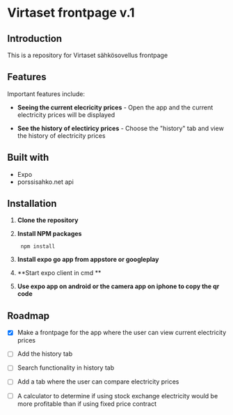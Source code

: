 # Virtaset frontpage v.1

## Introduction 

This is a repository for Virtaset sähkösovellus frontpage

## Features 

Important features include: 

- **Seeing the current elecricity prices** - Open the app and the current electricity prices will be displayed

- **See the history of electiricy prices** - Choose the "history" tab and view the history of electricity prices

## Built with
- Expo
- porssisahko.net api

## Installation 

1. **Clone the repository**
2. **Install NPM packages**
        
        npm install

3. **Install expo go app from appstore or googleplay**
4. **Start expo client in cmd **
5. **Use expo app on android or the camera app on iphone to copy the qr code**

## Roadmap
- [x] Make a frontpage for the app where the user can view current electricity prices
- [ ] Add the history tab 
- [ ] Search functionality in history tab
- [ ] Add a tab where the user can compare electricity prices
- [ ] A calculator to determine if using stock exchange electricity would be more profitable than if using fixed price contract

